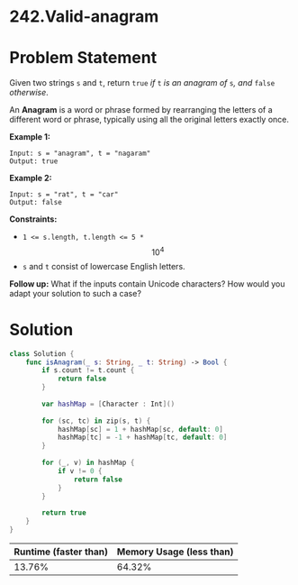 # 242.Valid-anagram

# Problem Statement

Given two strings `s` and `t`, return `true` *if* `t` *is an anagram of* `s`*, and* `false` *otherwise*.

An **Anagram** is a word or phrase formed by rearranging the letters of a different word or phrase, typically using all the original letters exactly once.

**Example 1:**

```other
Input: s = "anagram", t = "nagaram"
Output: true
```

**Example 2:**

```other
Input: s = "rat", t = "car"
Output: false
```

**Constraints:**

- `1 <= s.length, t.length <= 5 *` $$10^4$$
- `s` and `t` consist of lowercase English letters.

**Follow up:** What if the inputs contain Unicode characters? How would you adapt your solution to such a case?

# Solution

```swift
class Solution {
    func isAnagram(_ s: String, _ t: String) -> Bool {
        if s.count != t.count {
            return false
        }
        
        var hashMap = [Character : Int]()
        
        for (sc, tc) in zip(s, t) {
            hashMap[sc] = 1 + hashMap[sc, default: 0]
            hashMap[tc] = -1 + hashMap[tc, default: 0]
        }
        
        for (_, v) in hashMap {
            if v != 0 {
                return false
            }
        }
        
        return true
    }
}
```

| **Runtime (faster than)** | **Memory Usage (less than)** |
| ------------------------- | ---------------------------- |
| 13.76%                    | 64.32%                       |

